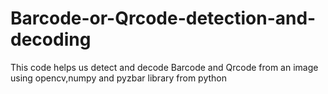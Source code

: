 # Barcode-or-Qrcode-detection-and-decoding
This code helps us detect and decode Barcode and Qrcode from an image using opencv,numpy and pyzbar library from python
